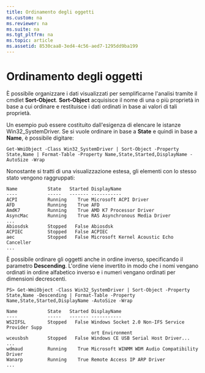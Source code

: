 ```yaml
---
title: Ordinamento degli oggetti
ms.custom: na
ms.reviewer: na
ms.suite: na
ms.tgt_pltfrm: na
ms.topic: article
ms.assetid: 8530caa8-3ed4-4c56-aed7-1295dd9ba199
---
```

# Ordinamento degli oggetti
È possibile organizzare i dati visualizzati per semplificarne l'analisi tramite il cmdlet **Sort-Object**. **Sort-Object** acquisisce il nome di una o più proprietà in base a cui ordinare e restituisce i dati ordinati in base ai valori di tali proprietà.

Un esempio può essere costituito dall'esigenza di elencare le istanze Win32_SystemDriver. Se si vuole ordinare in base a **State** e quindi in base a **Name**, è possibile digitare:

```
Get-WmiObject -Class Win32_SystemDriver | Sort-Object -Property State,Name | Format-Table -Property Name,State,Started,DisplayName -AutoSize -Wrap
```

Nonostante si tratti di una visualizzazione estesa, gli elementi con lo stesso stato vengono raggruppati:

```
Name           State   Started DisplayName
----           -----   ------- -----------
ACPI           Running    True Microsoft ACPI Driver
AFD            Running    True AFD
AmdK7          Running    True AMD K7 Processor Driver
AsyncMac       Running    True RAS Asynchronous Media Driver
...
Abiosdsk       Stopped   False Abiosdsk
ACPIEC         Stopped   False ACPIEC
aec            Stopped   False Microsoft Kernel Acoustic Echo Canceller
...
```

È possibile ordinare gli oggetti anche in ordine inverso, specificando il parametro **Descending**. L'ordine viene invertito in modo che i nomi vengano ordinati in ordine alfabetico inverso e i numeri vengano ordinati per dimensioni decrescenti.

```
PS> Get-WmiObject -Class Win32_SystemDriver | Sort-Object -Property State,Name -Descending | Format-Table -Property Name,State,Started,DisplayName -AutoSize -Wrap

Name           State   Started DisplayName
----           -----   ------- -----------
WS2IFSL        Stopped   False Windows Socket 2.0 Non-IFS Service Provider Supp
                               ort Environment
wceusbsh       Stopped   False Windows CE USB Serial Host Driver...
...
wdmaud         Running    True Microsoft WINMM WDM Audio Compatibility Driver
Wanarp         Running    True Remote Access IP ARP Driver
...
```



<!--HONumber=Apr16_HO1-->


